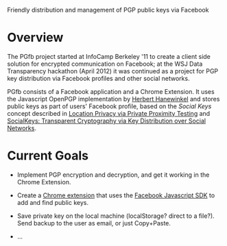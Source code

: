 Friendly distribution and management of PGP public keys via Facebook

# Overview

The PGfb project started at InfoCamp Berkeley '11 to create a client side solution for encrypted communication on Facebook; at the WSJ Data Transparency hackathon (April 2012) it was continued as a project for PGP key distribution via Facebook profiles and other social networks.

PGfb consists of a Facebook application and a Chrome Extension. It uses the Javascript OpenPGP implementation by [Herbert Hanewinkel](http://www.hanewin.net/encrypt/) and stores public keys as part of users' Facebook profile, based on the *Social Keys* concept described in [Location Privacy via Private Proximity Testing](http://crypto.stanford.edu/~dabo/pubs/papers/locpriv.pdf) and [SocialKeys: Transparent Cryptography via Key Distribution over Social Networks](http://www.iab.org/wp-content/IAB-uploads/2011/03/arvind_narayanan.pdf).

# Current Goals

* Implement PGP encryption and decryption, and get it working in the Chrome Extension.

* Create a [Chrome extension](chromex) that uses the [Facebook Javascript SDK](http://developers.facebook.com/docs/reference/javascript/) to add and find public keys. 

* Save private key on the local machine (localStorage? direct to a file?). Send backup to the user as email, or just Copy+Paste.

* ...